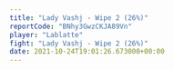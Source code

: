 ```yaml
---
title: "Lady Vashj - Wipe 2 (26%)"
reportCode: "BNhy3GwzCKJA89Vn"
player: "Lablatte"
fight: "Lady Vashj - Wipe 2 (26%)"
date: 2021-10-24T19:01:26.673000+00:00
---
```

